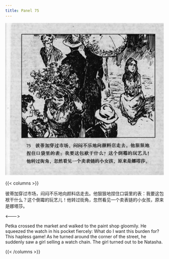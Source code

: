 ```yaml
---
title: Panel 75
---
```


![biao page](./../../../images/biao/seifert0726_biao_0079_075.jpg)

{{< columns >}}

彼蒂加穿过市场，闷闷不乐地向颜料店走去。他狠狠地捏住口袋里的表：我要这包袱干什么？这个倒霉的玩艺儿！他转过街角，忽然看见一个卖表链的小女孩，原来是娜塔莎。

<--->

Petka crossed the market and walked to the paint shop gloomily. He squeezed the watch in his pocket fiercely: What do I want this burden for? This hapless game! As he turned around the corner of the street, he suddenly saw a girl selling a watch chain. The girl turned out to be Natasha.

{{< /columns >}}